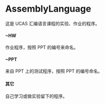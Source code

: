 # AssemblyLanguage

这是 UCAS 汇编语言课程的实验、作业的程序。

#### ~HW

作业程序，按照 PPT 的编号来命名。

#### ~PPT

来自 PPT 上的测试程序，按照 PPT 的编号命名。

#### 其它

自己学习或做实验留下的程序。


